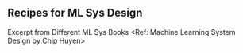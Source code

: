 ## Recipes for ML Sys Design

Excerpt from Different ML Sys Books
<Ref: Machine Learning System Design by Chip Huyen>
